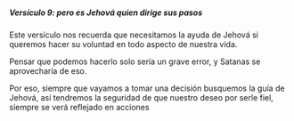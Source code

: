 ##### Versículo 9: pero es Jehová quien dirige sus pasos
Este versículo nos recuerda que necesitamos la ayuda de Jehová si queremos hacer su voluntad en todo aspecto de nuestra vida.

Pensar que podemos hacerlo solo sería un grave error, y Satanas se aprovecharía de eso.
 
Por eso, siempre que vayamos a tomar una decisión busquemos la guía de Jehová, así tendremos la seguridad de que nuestro deseo por serle fiel, siempre se verá reflejado en acciones
